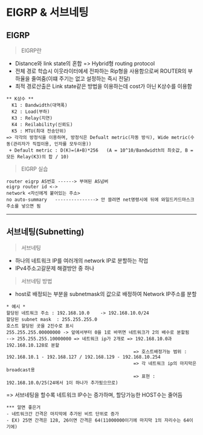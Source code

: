 # EIGRP & 서브네팅
EIGRP
---
> EIGRP란<br>
- Distance와 link state의 혼합 => Hybrid형 routing protocol
- 전체 경로 학습시 이웃라이터에세 전파하는 Rip형을 사용함으로써 ROUTER의 부하율을 줄여줌(이떄 주기는 없고 설정하는 즉시 전달)
- 최적 경로산출은 Link state같은 방법을 이용하는데 cost가 아닌 K상수를 이용함
```
** K상수 **
  K1 : Bandwidth(대역폭)
  K2 : Load(부하)
  K3 : Relay(지연)
  K4 : Reilability(신뢰도)
  K5 : MTU(최대 전송단위)
=> 각각의 방정식을 이용하며, 방정식은 Defualt metric(자동 방식), Wide metric(수동(관리자가 직접이용, 인자를 모두이용))
 + Default metric : D(K)=(A+B)*256   (A = 10^10/Bandwidth의 최솟값, B = 모든 Relay(K3)의 합 / 10)
```
> EIGRP 실습<br>
```
router eigrp AS번호 ------> 부여된 AS넘버
eigrp router id <->
network <자신에게 붙어있는 주소>
no auto-summary   ---------------> 안 쓸려면 net명령시에 뒤에 와일드카드마스크 주소를 넣으면 됨
```
---
서브네팅(Subnetting)
---
> 서브네팅<br>
- 하나의 네트워크 IP를 여러개의 network IP로 분할하는 작업
- IPv4주소고갈문제 해결방안 중 하나
> 서브네팅 방법<br>
- host로 배정되는 부분을 subnetmask의 값으로 배정하여 Network IP주소를 분할
```
* 예시 *
할당된 네트워크 주소 : 192.168.10.0    -> 192.168.10.0/24
할당된 subnet mask  : 255.255.255.0
호스트 할당된 곳을 2진수로 표시
255.255.255.00000000 -> 앞에서부터 0을 1로 바뀌면 네트워크가 2의 배수로 분할됨
--> 255.255.255.10000000 => 네트워크 ip가 2개로 => 192.168.10.0과 192.168.10.128로 분할
                                               => 호스트배정가능 범위 : 192.168.10.1 - 192.168.127 / 192.168.129 - 192.168.10.254
                                               => 각 네트워크 ip의 마지막은 broadcast용
                                               => 표현 : 192.168.10.0/25(24에서 1이 하나가 추가됬으므로)
```
=> 서브네팅을 할수록 네트워크 IP수는 증가하며, 할당가능한 HOST수는 줄어듬
```
*** 알면 좋은거
- 네트워크간 간격은 마지막에 추가된 비트 단위로 증가
- EX) 25면 간격은 128, 26이면 간격은 64(11000000이기에 마지막 1의 자리수는 64이기에)
```























